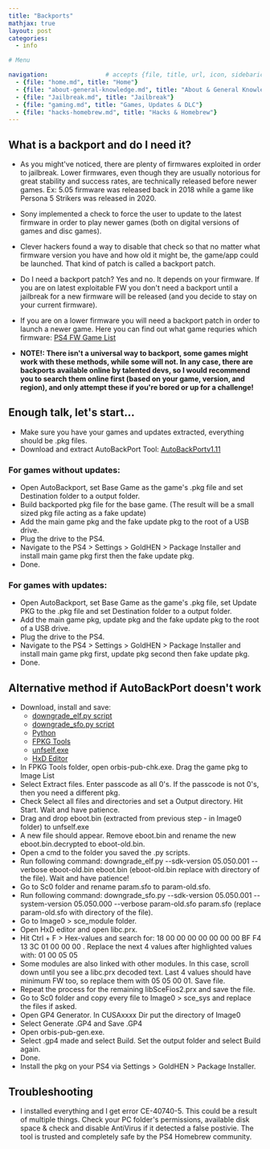 ```yaml
---
title: "Backports"
mathjax: true
layout: post
categories:
  - info

# Menu

navigation:                # accepts {file, title, url, icon, sidebaricon}
  - {file: "home.md", title: "Home"}
  - {file: "about-general-knowledge.md", title: "About & General Knowledge"}
  - {file: "Jailbreak.md", title: "Jailbreak"}
  - {file: "gaming.md", title: "Games, Updates & DLC"}
  - {file: "hacks-homebrew.md", title: "Hacks & Homebrew"}
---
```


## What is a backport and do I need it?

* As you might've noticed, there are plenty of firmwares exploited in order to jailbreak. Lower firmwares, even though they are usually notorious for great stability and success rates, are technically released before newer games. Ex: 5.05 firmware was released back in 2018 while a game like Persona 5 Strikers was released in 2020.
* Sony implemented a check to force the user to update to the latest firmware in order to play newer games (both on digital versions of games and disc games). 
* Clever hackers found a way to disable that check so that no matter what firmware version you have and how old it might be, the game/app could be launched. That kind of patch is called a backport patch.
* Do I need a backport patch? Yes and no. It depends on your firmware. If you are on latest exploitable FW you don't need a backport until a jailbreak for a new firmware will be released (and you decide to stay on your current firmware).
* If you are on a lower firmware you will need a backport patch in order to launch a newer game. Here you can find out what game requries which firmware:
<a href="https://oldnero.github.io/PS4-Games-List/"> PS4 FW Game List </a>

* **NOTE!: There isn't a universal way to backport, some games might work with these methods, while some will not. In any case, there are backports available online by talented devs, so I would recommend you to search them online first (based on your game, version, and region), and only attempt these if you're bored or up for a challenge!**

## Enough talk, let's start...

* Make sure you have your games and updates extracted, everything should be .pkg files.
* Download and extract AutoBackPort Tool:
[AutoBackPortv1.11](/backupfiles/AutoBackPort_1.11.rar)

### For games without updates:
 * Open AutoBackport, set Base Game as the game's .pkg file and set Destination folder to a output folder.
 * Build backported pkg file for the base game. (The result will be a small sized pkg file acting as a fake update)
 * Add the main game pkg and the fake update pkg to the root of a USB drive.
 * Plug the drive to the PS4.
 * Navigate to the PS4 > Settings > GoldHEN > Package Installer and install main game pkg first then the fake update pkg.
 * Done.

### For games with updates:
 * Open AutoBackport, set Base Game as the game's .pkg file, set Update PKG to the .pkg file and set Destination folder to a output folder.
 * Add the main game pkg, update pkg and the fake update pkg to the root of a USB drive.
 * Plug the drive to the PS4.
 * Navigate to the PS4 > Settings > GoldHEN > Package Installer and install main game pkg first, update pkg second then fake update pkg.
 * Done.

## Alternative method if AutoBackPort doesn't work

 * Download, install and save:
    * [downgrade_elf.py script](/backupfiles/downgrade_elf.py)
    * [downgrade_sfo.py script](/backupfiles/downgrade_sfo.py)
    * <a href="https://www.microsoft.com/en-us/p/python-39/9p7qfqmjrfp7?activetab=pivot:overviewtab"> Python </a>
    * <a href="https://github.com/CyB1K/PS4-Fake-PKG-Tools-3.87/archive/refs/heads/main.zip"> FPKG Tools </a>
    * [unfself.exe](/backupfiles/unfself.zip)
    * <a href="https://mh-nexus.de/en/downloads.php?product=HxD20"> HxD Editor </a>
 * In FPKG Tools folder, open orbis-pub-chk.exe. Drag the game pkg to Image List
 * Select Extract files. Enter passcode as all 0's. If the passcode is not 0's, then you need a different pkg.
 * Check Select all files and directories and set a Output directory. Hit Start. Wait and have patience.
 * Drag and drop eboot.bin (extracted from previous step - in Image0 folder) to unfself.exe
 * A new file should appear. Remove eboot.bin and rename the new eboot.bin.decrypted to eboot-old.bin.
 * Open a cmd to the folder you saved the .py scripts.
 * Run following command: downgrade_elf.py --sdk-version 05.050.001 --verbose eboot-old.bin eboot.bin (eboot-old.bin replace with directory of the file). Wait and have patience!
 * Go to Sc0 folder and rename param.sfo to param-old.sfo.
 * Run following command: downgrade_sfo.py --sdk-version 05.050.001 --system-version 05.050.000 --verbose param-old.sfo param.sfo (replace param-old.sfo with directory of the file).
 * Go to Image0 > sce_module folder.
 * Open HxD editor and open libc.prx.
 * Hit Ctrl + F > Hex-values and search for: 18 00 00 00 00 00 00 00 BF F4 13 3C 01 00 00 00 . Replace the next 4 values after highlighted values with: 01 00 05 05
 * Some modules are also linked with other modules. In this case, scroll down until you see a libc.prx decoded text. Last 4 values should have minimum FW too, so replace them with 05 05 00 01. Save file.
 * Repeat the process for the remaining libSceFios2.prx and save the file.
 * Go to Sc0 folder and copy every file to Image0 > sce_sys and replace the files if asked.
 * Open GP4 Generator. In CUSAxxxx Dir put the directory of Image0
 * Select Generate .GP4 and Save .GP4
 * Open orbis-pub-gen.exe.
 * Select .gp4 made and select Build. Set the output folder and select Build again.
 * Done.
 * Install the pkg on your PS4 via Settings > GoldHEN > Package Installer.


## Troubleshooting

 * I installed everything and I get error CE-40740-5. This could be a result of multiple things. Check your PC folder's permissions, available disk space & check and disable AntiVirus if it detected a false postivie. The tool is trusted and completely safe by the PS4 Homebrew community.
